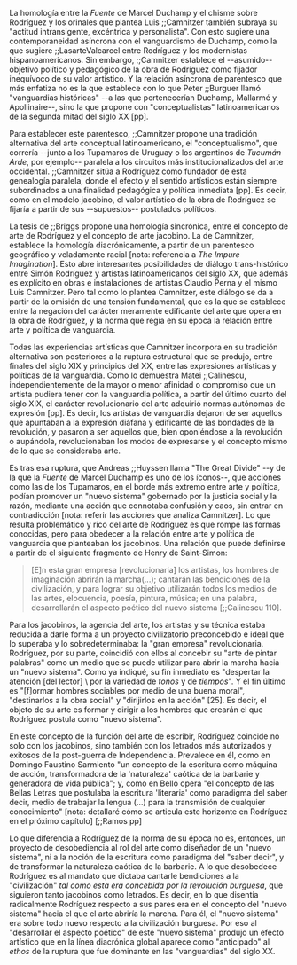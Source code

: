 La homología entre la *Fuente* de Marcel Duchamp y el chisme sobre Rodríguez y los orinales que plantea Luis ;;Camnitzer también subraya su "actitud intransigente, excéntrica y personalista". Con esto sugiere una contemporaneidad asíncrona con el vanguardismo de Duchamp, como la que sugiere ;;LasarteValcarcel entre Rodríguez y los modernistas hispanoamericanos. Sin embargo, ;;Camnitzer establece el --asumido-- objetivo político y pedagógico de la obra de Rodríguez como fijador inequívoco de su valor artístico. Y la relación asíncrona de parentesco que más enfatiza no es la que establece con lo que Peter ;;Burguer llamó "vanguardias históricas" --a las que pertenecerían Duchamp, Mallarmé y Apollinaire--, sino la que propone con "conceptualistas" latinoamericanos de la segunda mitad del siglo XX [pp].

Para establecer este parentesco, ;;Camnitzer propone una tradición alternativa del arte conceptual latinoamericano, el "conceptualismo", que correría --junto a los Tupamaros de Uruguay o los argentinos de *Tucumán Arde*, por ejemplo-- paralela a los circuitos más institucionalizados del arte occidental. ;;Camnitzer sitúa a Rodríguez como fundador de esta genealogía paralela, donde el efecto y el sentido artísticos están siempre subordinados a una finalidad pedagógica y política inmediata [pp]. Es decir, como en el modelo jacobino, el valor artístico de la obra de Rodríguez se fijaría a partir de sus --supuestos-- postulados políticos. 

La tesis de ;;Briggs propone una homología sincrónica, entre el concepto de arte de Rodríguez y el concepto de arte jacobino. La de Camnitzer, establece la homología diacrónicamente, a partir de un parentesco geográfico y veladamente racial [nota: referencia a *The Impure Imagination*]. Esto abre interesantes posibilidades de diálogo trans-histórico entre Simón Rodríguez y artistas  latinoamericanos del siglo XX, que además es explícito en obras e instalaciones de artistas Claudio Perna y el mismo Luis Camnitzer. Pero tal como lo plantea Camnitzer, este diálogo se da a partir de la omisión de una tensión fundamental, que es la que se establece entre la negación del carácter meramente edificante del arte que opera en la obra de Rodríguez, y la norma que regía en su época la relación entre arte y política de vanguardia.

Todas las experiencias artísticas que Camnitzer incorpora en su tradición alternativa son posteriores a la ruptura estructural que se produjo, entre finales del siglo XIX y principios del XX, entre las expresiones artísticas y políticas de la vanguardia. Como lo demuestra Matei ;;Calinescu, independientemente de la mayor o menor afinidad o compromiso que un artista pudiera tener con la vanguardia política, a partir del último cuarto del siglo XIX, el carácter revolucionario del arte adquirió normas autónomas de expresión [pp]. Es decir, los artistas de vanguardia dejaron de ser aquellos que apuntaban a la expresión diáfana y edificante de las bondades de la revolución, y pasaron a ser aquellos que, bien oponiéndose a la revolución o aupándola, revolucionaban los modos de expresarse y el concepto mismo de lo que se consideraba arte. 

Es tras esa ruptura, que Andreas ;;Huyssen llama "The Great Divide" --y de la que la *Fuente* de Marcel Duchamp es uno de los íconos--, que  acciones como las de los Tupamaros, en el borde más extremo entre arte y política, podían promover un "nuevo sistema" gobernado por la justicia social y la razón, mediante una acción que connotaba confusión y caos, sin entrar en contradicción [nota: referir las acciones que analiza Camnitzer]. Lo que resulta problemático y rico del arte de Rodríguez es que rompe las formas conocidas, pero para obedecer a la relación entre arte y política de vanguardia que planteaban los jacobinos. Una relación que puede definirse a partir de el siguiente fragmento de  Henry de Saint-Simon:

> [E]n esta gran empresa [revolucionaria] los artistas, los hombres de imaginación abrirán la marcha(...); cantarán las bendiciones de la civilización, y para lograr su objetivo utilizarán todos los medios de las artes, elocuencia, poesía, pintura, música; en una palabra, desarrollarán el aspecto poético del nuevo sistema [;;Calinescu 110].

Para los jacobinos, la agencia del arte, los artistas y su técnica estaba reducida a darle forma a un proyecto civilizatorio preconcebido e ideal que lo superaba y lo sobredeterminaba: la "gran empresa" revolucionaria. Rodríguez, por su parte, coincidió con ellos al concebir su "arte de pintar palabras" como un medio que se puede utilizar para abrir la marcha hacia un "nuevo sistema". Como ya indiqué, su fin inmediato es "despertar la atención [del lector] \ por la variedad de *tonos* y de *tiempos*". Y el fin último es "[f]ormar hombres sociables por medio de una buena moral", "destinarlos a la obra social" y "dirijirlos en la acción" [25]. Es decir, el objeto de su arte es formar y dirigir a los hombres que crearán el que Rodríguez postula como "nuevo sistema". 

En este concepto de la función del arte de escribir, Rodríguez coincide no solo con los jacobinos, sino también con los letrados más autorizados y exitosos de la post-guerra de Independencia. Prevalece en él, como en Domingo Faustino Sarmiento "un concepto de la escritura como máquina de acción, transformadora de la 'naturaleza' caótica de la barbarie y generadora de vida pública"; y, como en Bello opera "el concepto de las Bellas Letras que postulaba la escritura 'literaria' como paradigma del saber decir, medio de trabajar la lengua (...) para la transmisión de cualquier conocimiento" [nota: detallaré cómo se articula este horizonte en Rodríguez en el próximo capítulo] [;;Ramos pp]

Lo que diferencia a Rodríguez de la norma de su época no es, entonces, un proyecto de desobediencia al rol del arte como diseñador de un "nuevo sistema", ni a la noción de la escritura como paradigma del "saber decir", y de transformar la naturaleza caótica de la barbarie. A lo que desobedece Rodríguez es al mandato que dictaba cantarle bendiciones a la "civilización" *tal como esta era concebida por la revolución burguesa*, que siguieron tanto jacobinos como letrados. Es decir, en lo que disentía radicalmente Rodríguez respecto a sus pares era en el concepto del "nuevo sistema" hacia el que el arte abriría la marcha.  Para él, el "nuevo sistema" era sobre todo nuevo respecto a la civilización burguesa. Por eso al "desarrollar el aspecto poético" de este "nuevo sistema" produjo un efecto artístico que en la línea diacrónica global aparece como "anticipado" al *ethos* de la ruptura  que fue dominante en las "vanguardias" del siglo XX.